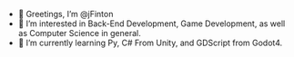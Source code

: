 - 👋 Greetings, I’m @jFinton
- 👀 I’m interested in Back-End Development, Game Development, as well as Computer Science in general.
- 🌱 I’m currently learning Py, C# From Unity, and GDScript from Godot4.

<!---
jFinton/jFinton is a ✨ special ✨ repository because its `README.md` (this file) appears on your GitHub profile.
You can click the Preview link to take a look at your changes.
--->
